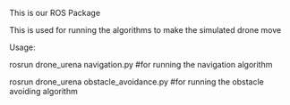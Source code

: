 This is our ROS Package

This is used for running the algorithms to make the simulated drone move

Usage:

rosrun drone_urena navigation.py #for running the navigation algorithm

rosrun drone_urena obstacle_avoidance.py #for running the obstacle avoiding algorithm
